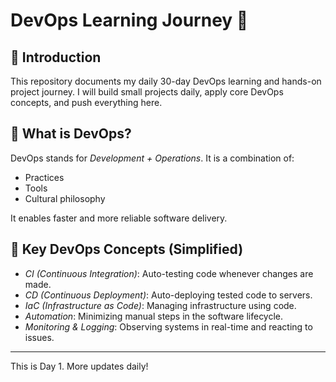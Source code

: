 # DevOps Learning Journey 🚀

## 👋 Introduction

This repository documents my daily 30-day DevOps learning and hands-on project journey. I will build small projects daily, apply core DevOps concepts, and push everything here.

## 🧠 What is DevOps?

DevOps stands for *Development + Operations*. It is a combination of:

- Practices
- Tools
- Cultural philosophy

It enables faster and more reliable software delivery.

## 🔑 Key DevOps Concepts (Simplified)

- *CI (Continuous Integration)*: Auto-testing code whenever changes are made.
- *CD (Continuous Deployment)*: Auto-deploying tested code to servers.
- *IaC (Infrastructure as Code)*: Managing infrastructure using code.
- *Automation*: Minimizing manual steps in the software lifecycle.
- *Monitoring & Logging*: Observing systems in real-time and reacting to issues.

---

This is Day 1. More updates daily!